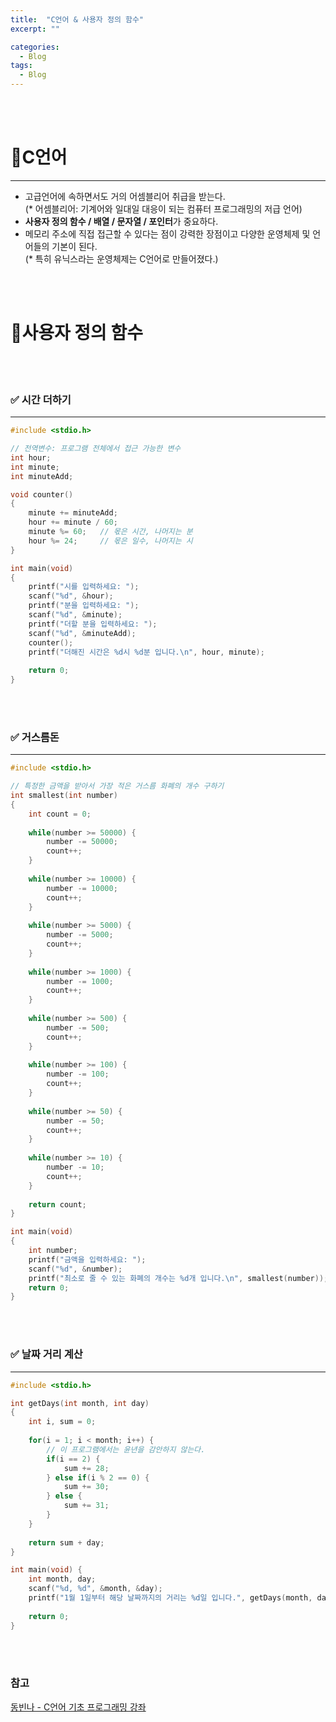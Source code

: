 ```yaml
---
title:  "C언어 & 사용자 정의 함수"
excerpt: ""

categories:
  - Blog
tags:
  - Blog
---
```


<br/><br/>

# 📌C언어
---------------------------------------
- 고급언어에 속하면서도 거의 어셈블리어 취급을 받는다.  
  (* 어셈블리어: 기계어와 일대일 대응이 되는 컴퓨터 프로그래밍의 저급 언어)
- **사용자 정의 함수 / 배열 / 문자열 / 포인터**가 중요하다.
- 메모리 주소에 직접 접근할 수 있다는 점이 강력한 장점이고 다양한 운영체제 및 언어들의 기본이 된다.  
  (* 특히 유닉스라는 운영체제는 C언어로 만들어졌다.)

<br/><br/>

# 📌사용자 정의 함수

<br/><br/>

### ✅ 시간 더하기
---------------------------------------

```c
#include <stdio.h>

// 전역변수: 프로그램 전체에서 접근 가능한 변수
int hour;
int minute;
int minuteAdd;

void counter()
{
	minute += minuteAdd;
	hour += minute / 60;
	minute %= 60;	// 몫은 시간, 나머지는 분 
	hour %= 24;		// 몫은 일수, 나머지는 시 
} 

int main(void)
{
	printf("시를 입력하세요: ");
	scanf("%d", &hour);
	printf("분을 입력하세요: ");
	scanf("%d", &minute);
	printf("더할 분을 입력하세요: ");
	scanf("%d", &minuteAdd);
	counter();
	printf("더해진 시간은 %d시 %d분 입니다.\n", hour, minute);
	 
	return 0;
}
``` 

<br/><br/>

### ✅ 거스름돈
---------------------------------------

```c
#include <stdio.h> 

// 특정한 금액을 받아서 가장 적은 거스름 화폐의 개수 구하기 
int smallest(int number)
{
	int count = 0;
	
	while(number >= 50000) {
		number -= 50000;
		count++;
	}
	
	while(number >= 10000) {
		number -= 10000;
		count++;
	}
	
	while(number >= 5000) {
		number -= 5000;
		count++;
	}
	
	while(number >= 1000) {
		number -= 1000;
		count++;
	}
	
	while(number >= 500) {
		number -= 500;
		count++;
	}
	
	while(number >= 100) {
		number -= 100;
		count++;
	}
	
	while(number >= 50) {
		number -= 50;
		count++;
	}
	
	while(number >= 10) {
		number -= 10;
		count++;
	}
	
	return count;
}

int main(void)
{
	int number;
	printf("금액을 입력하세요: ");
	scanf("%d", &number);
	printf("최소로 줄 수 있는 화폐의 개수는 %d개 입니다.\n", smallest(number));
	return 0;
}
``` 

<br/><br/>

### ✅ 날짜 거리 계산
---------------------------------------

```c
#include <stdio.h>

int getDays(int month, int day)
{
	int i, sum = 0;
	
	for(i = 1; i < month; i++) {
		// 이 프로그램에서는 윤년을 감안하지 않는다. 
		if(i == 2) {
			sum += 28;
		} else if(i % 2 == 0) {
			sum += 30;
		} else {
			sum += 31;
		}
	}
	
	return sum + day;
}

int main(void) {
	int month, day;
	scanf("%d, %d", &month, &day);
	printf("1월 1일부터 해당 날짜까지의 거리는 %d일 입니다.", getDays(month, day));
	
	return 0;
}
``` 

<br/><br/>

### 참고
[동빈나 - C언어 기초 프로그래밍 강좌](https://www.youtube.com/watch?v=dh4hdtZ00EU&list=PLRx0vPvlEmdDNHeulKC6JM25MmZVS_3nT&index=1&t=2s)